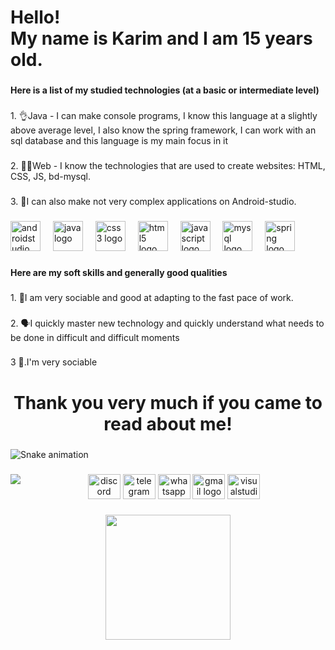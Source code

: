 <h1 align="left">Hello!<br>My name is Karim and I am 15 years old.</h1>

###

<h4 align="left">Here is a list of my studied technologies (at a basic or intermediate level)</h4>

###

<p align="left">1.  👌Java - I can make console programs, I know this language at a slightly above average level, I also know the spring framework, I can work with an sql database and this language is my main focus in it</p>

###

<p align="left">2. 👨‍💻Web - I know the technologies that are used to create websites: HTML, CSS, JS, bd-mysql.</p>

###

<p align="left">3. 🧠I can also make not very complex applications on Android-studio.</p>

###

<div align="left">
  <img src="https://cdn.jsdelivr.net/gh/devicons/devicon/icons/androidstudio/androidstudio-original.svg" height="48" alt="androidstudio logo"  />
  <img width="12" />
  <img src="https://cdn.jsdelivr.net/gh/devicons/devicon/icons/java/java-original.svg" height="48" alt="java logo"  />
  <img width="12" />
  <img src="https://cdn.jsdelivr.net/gh/devicons/devicon/icons/css3/css3-original.svg" height="48" alt="css3 logo"  />
  <img width="12" />
  <img src="https://cdn.jsdelivr.net/gh/devicons/devicon/icons/html5/html5-original.svg" height="48" alt="html5 logo"  />
  <img width="12" />
  <img src="https://cdn.jsdelivr.net/gh/devicons/devicon/icons/javascript/javascript-original.svg" height="48" alt="javascript logo"  />
  <img width="12" />
  <img src="https://cdn.jsdelivr.net/gh/devicons/devicon/icons/mysql/mysql-original.svg" height="48" alt="mysql logo"  />
  <img width="12" />
  <img src="https://cdn.jsdelivr.net/gh/devicons/devicon/icons/spring/spring-original.svg" height="48" alt="spring logo"  />
</div>

###

<h4 align="left">Here are my soft skills and generally good qualities</h4>

###

<p align="left">1. 👤I am very sociable and good at adapting to the fast pace of work.</p>

###

<p align="left">2. 🗣I quickly master new technology and quickly understand what needs to be done in difficult and difficult moments</p>

###

<p align="left">3 🥱.I'm very sociable</p>

###

<h1 align="center">Thank you very much if you came to read about me!</h1>

###

<img src="https://raw.githubusercontent.com/Karisxc/Karisxc/output/snake.svg" alt="Snake animation" />

###

<img align="left" src="https://profile-counter.glitch.me/Karisxc/count.svg?"  />

###

<div align="center">
  <img src="https://raw.githubusercontent.com/maurodesouza/profile-readme-generator/master/src/assets/icons/social/discord/default.svg" width="52" height="40" alt="discord logo"  />
  <img src="https://raw.githubusercontent.com/maurodesouza/profile-readme-generator/master/src/assets/icons/social/telegram/default.svg" width="52" height="40" alt="telegram logo"  />
  <img src="https://raw.githubusercontent.com/maurodesouza/profile-readme-generator/master/src/assets/icons/social/whatsapp/default.svg" width="52" height="40" alt="whatsapp logo"  />
  <img src="https://raw.githubusercontent.com/maurodesouza/profile-readme-generator/master/src/assets/icons/social/gmail/default.svg" width="52" height="40" alt="gmail logo"  />
  <img src="https://raw.githubusercontent.com/maurodesouza/profile-readme-generator/master/src/assets/icons/social/visualstudio/default.svg" width="52" height="40" alt="visualstudio logo"  />
</div>

###

<div align="center">
  <img height="200" src="https://media.tenor.com/xAYj92aUDLIAAAAd/guts.gif"  />
</div>

###
